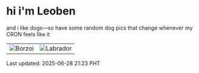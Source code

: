 # hi i'm Leoben

and i like dogs—so have some random dog pics that change whenever my CRON feels like it

|  |  |
|--------|----------|
| ![Borzoi](https://random-dog-vercel.vercel.app/api/random-borzoi?v=1751117017) | ![Labrador](https://random-dog-vercel.vercel.app/api/random-labrador?v=1751117017) |

Last updated: 2025-06-28 21:23 PHT
